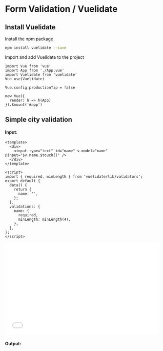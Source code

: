 # Form Validation / Vuelidate

## Install Vuelidate

Install the npm package

```bash
npm install vuelidate --save
```

Import and add Vuelidate to the project

```js{3-4}
import Vue from 'vue'
import App from './App.vue'
import Vuelidate from 'vuelidate'
Vue.use(Vuelidate)

Vue.config.productionTip = false

new Vue({
  render: h => h(App)
}).$mount('#app')
```

## Simple city validation

#### Input:

```js{1}
<template>
  <div>
    <input type="text" id="name" v-model="name" @input="$v.name.$touch()" />
  </div>
</template>

<script>
import { required, minLength } from 'vuelidate/lib/validators';
export default {
  data() {
    return {
      name: '',
    };
  },
  validations: {
    name: {
      required,
      minLength: minLength(4),
    },
  },
};
</script>
```

<iframe width="100%" height="300" src="//jsfiddle.net/b5v4faqf/embedded/js,html,css,result/dark/?bodyColor=321450&accentColor=00ff00&fontColor=100d23&menuColor=f97e72" allowfullscreen="allowfullscreen" allowpaymentrequest frameborder="0"></iframe>

#### Output:

<Forms-Basic-Vuelidate />
